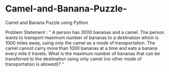 # Camel-and-Banana-Puzzle-
Camel and Banana Puzzle using Python


Problem Statement :
” A person has 3000 bananas and a camel. The person wants to transport maximum number of bananas to a destination which is 1000 miles away, using only the camel as a mode of transportation. The camel cannot carry more than 1000 bananas at a time and eats a banana every mile it travels. What is the maximum number of bananas that can be transferred to the destination using only camel (no other mode of transportation is allowed)? “

